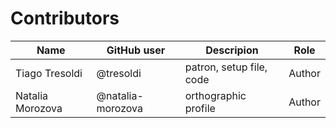 # Contributors

Name | GitHub user | Descripion | Role
-----|-------------|------ | -----
Tiago Tresoldi | @tresoldi | patron, setup file, code | Author
Natalia Morozova | @natalia-morozova | orthographic profile | Author

